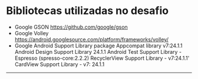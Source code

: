 <h1>Bibliotecas utilizadas no desafio</h1>

* Google GSON
    https://github.com/google/gson
* Google Volley 
    https://android.googlesource.com/platform/frameworks/volley/
* Google Android Support Library package
    Appcompat library v7:24.1.1
    Android Design Support Library 24.1.1
    Android Test Support Library - Espresso (spresso-core:2.2.2)
    RecyclerView Support Library - v7:24.1.1'
    CardView Support Library - v7: 24.1.1

---------------------------

